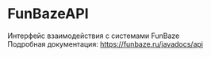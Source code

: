 # FunBazeAPI
Интерфейс взаимодействия с системами FunBaze<br>
Подробная документация: https://funbaze.ru/javadocs/api
